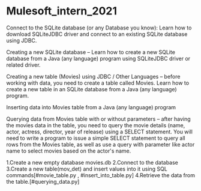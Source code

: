 # Mulesoft_intern_2021

Connect to the SQLite database (or any Database you know): Learn how to download SQLiteJDBC driver and connect to an existing SQLite database using JDBC.

Creating a new SQLite database – Learn how to create a new SQLite database from a Java (any language) program using SQLiteJDBC driver or related driver.

Creating a new table (Movies) using JDBC / Other Languages – before working with data, you need to create a table called Movies. Learn how to create a new table in an SQLite database from a Java (any language) program.

Inserting data into Movies table from a Java (any language) program

Querying data from Movies table with or without parameters – after having the movies data in the table, you need to query the movie details (name, actor, actress, director, year of release) using a SELECT statement. You will need to write a program to issue a simple SELECT statement to query all rows from the Movies table, as well as use a query with parameter like actor name to select movies based on the actor's name.

1.Create a new empty database movies.db
2.Connect to the database 
3.Create a new table(mov_det) and insert values into it using SQL commands[#movie_table.py , #insert_into_table.py]
4.Retrieve the data from the table.[#querying_data.py]
